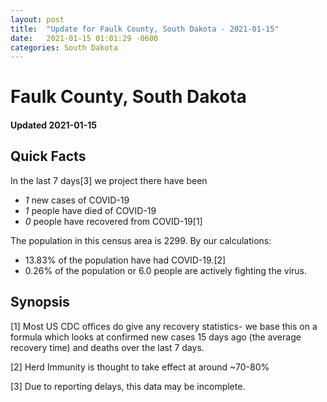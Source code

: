 ```yaml
---
layout: post
title:  "Update for Faulk County, South Dakota - 2021-01-15"
date:   2021-01-15 01:01:29 -0600
categories: South Dakota
---
```


# Faulk County, South Dakota
#### Updated 2021-01-15

## Quick Facts

In the last 7 days[3] we project there have been
- *1* new cases of COVID-19
- *1* people have died of COVID-19
- *0* people have recovered from COVID-19[1]

The population in this census area is 2299. By our calculations:
- 13.83% of the population have had COVID-19.[2]
- 0.26% of the population or 6.0 people are actively fighting the virus.

## Synopsis




[1] Most US CDC offices do give any recovery statistics- we base this on a formula which looks at confirmed new cases
15 days ago (the average recovery time) and deaths over the last 7 days.

[2] Herd Immunity is thought to take effect at around ~70-80%

[3] Due to reporting delays, this data may be incomplete.
 
    